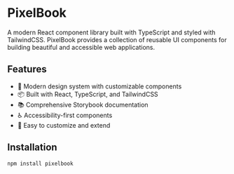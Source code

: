 # PixelBook

A modern React component library built with TypeScript and styled with TailwindCSS. PixelBook provides a collection of reusable UI components for building beautiful and accessible web applications.

## Features

- 🎨 Modern design system with customizable components
- 📦 Built with React, TypeScript, and TailwindCSS
- 📚 Comprehensive Storybook documentation
- ♿ Accessibility-first components
- 🔧 Easy to customize and extend

## Installation

```bash
npm install pixelbook
```